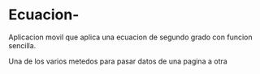 # Ecuacion-
Aplicacion movil que aplica una ecuacion de segundo grado con funcion sencilla.

Una de los varios metedos para pasar datos de una pagina a otra

